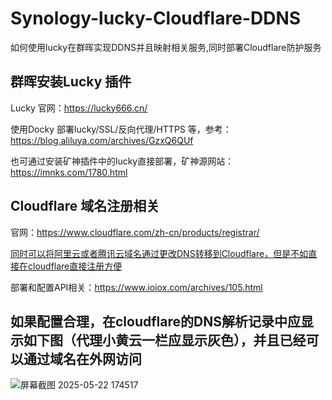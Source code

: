 # Synology-lucky-Cloudflare-DDNS
如何使用lucky在群晖实现DDNS并且映射相关服务,同时部署Cloudflare防护服务


## 群晖安装Lucky 插件
Lucky 官网：https://lucky666.cn/

使用Docky 部署lucky/SSL/反向代理/HTTPS 等，参考：https://blog.aliluya.com/archives/GzxQ6QUf

也可通过安装矿神插件中的lucky直接部署，矿神源网站：https://imnks.com/1780.html

## Cloudflare 域名注册相关
官网：https://www.cloudflare.com/zh-cn/products/registrar/

 <ins>同时可以将阿里云或者腾讯云域名通过更改DNS转移到Cloudflare，但是不如直接在cloudflare直接注册方便</ins>

 部署和配置API相关：https://www.ioiox.com/archives/105.html


## 如果配置合理，在cloudflare的DNS解析记录中应显示如下图（代理小黄云一栏应显示灰色），并且已经可以通过域名在外网访问

![屏幕截图 2025-05-22 174517](https://github.com/user-attachments/assets/24873752-9a6c-445f-81b6-77dda61a0087)

